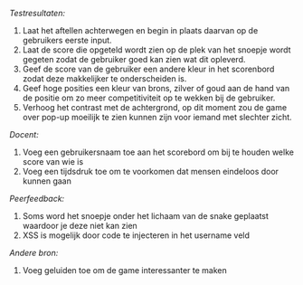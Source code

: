 _Testresultaten:_
1. Laat het aftellen achterwegen en begin in plaats daarvan op de gebruikers eerste input.
2. Laat de score die opgeteld wordt zien op de plek van het snoepje wordt gegeten zodat de gebruiker goed kan zien wat dit opleverd.
3. Geef de score van de gebruiker een andere kleur in het scorenbord zodat deze makkelijker te onderscheiden is.
4. Geef hoge posities een kleur van brons, zilver of goud aan de hand van de positie om zo meer competitiviteit op te wekken bij de gebruiker.
5. Verhoog het contrast met de achtergrond, op dit moment zou de game over pop-up moeilijk te zien kunnen zijn voor iemand met slechter zicht.

_Docent:_
1. Voeg een gebruikersnaam toe aan het scorebord om bij te houden welke score van wie is
2. Voeg een tijdsdruk toe om te voorkomen dat mensen eindeloos door kunnen gaan

_Peerfeedback:_
1. Soms word het snoepje onder het lichaam van de snake geplaatst waardoor je deze niet kan zien
2. XSS is mogelijk door code te injecteren in het username veld

_Andere bron:_
1. Voeg geluiden toe om de game interessanter te maken
